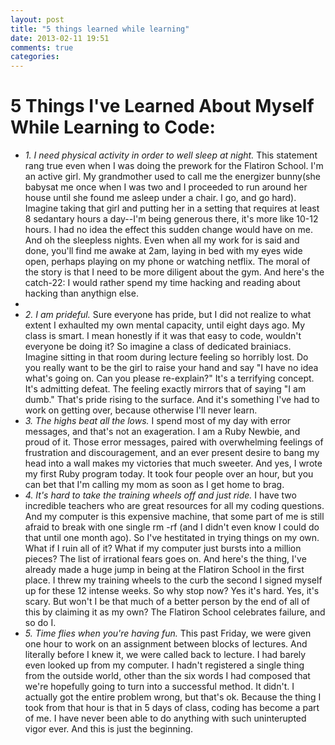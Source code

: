 ```yaml
---
layout: post
title: "5 things learned while learning"
date: 2013-02-11 19:51
comments: true
categories: 
---
```


<h1>5 Things I've Learned About Myself While Learning to Code:</h1>
<ul>
<li><em>1. I need physical activity in order to well sleep at night.</em> This statement rang true even when I was doing the prework for the Flatiron School. I'm an active girl. My grandmother used to call me the energizer bunny(she babysat me once when I was two and I proceeded to run around her house until she found me asleep under a chair. I go, and go hard). Imagine taking that girl and putting her in a setting that requires at least 8 sedantary hours a day--I'm being generous there, it's more like 10-12 hours. I had no idea the effect this sudden change would have on me. And oh the sleepless nights. Even when all my work for is said and done, you'll find me awake at 2am, laying in bed with my eyes wide open, perhaps playing on my phone or watching netflix. The moral of the story is that I need to be more diligent about the gym. And here's the catch-22: I would rather spend my time hacking and reading about hacking than anythign else. <li>


<li><em>2. I am prideful.</em> Sure everyone has pride, but I did not realize to what extent I exhaulted my own mental capacity, until eight days ago. My class is smart. I mean honestly if it was that easy to code, wouldn't everyone be doing it? So imagine a class of dedicated brainiacs. Imagine sitting in that room during lecture feeling so horribly lost. Do you really want to be the girl to raise your hand and say "I have no idea what's going on. Can you please re-explain?" It's a terrifying concept. It's admitting defeat. The feeling exactly mirrors that of saying "I am dumb." That's pride rising to the surface. And it's something I've had to work on getting over, because otherwise I'll never learn.</li>


<li><em>3. The highs beat all the lows.</em> I spend most of my day with error messages, and that's not an exageration. I am a Ruby Newbie, and proud of it. Those error messages, paired with overwhelming feelings of frustration and discouragement, and an ever present desire to bang my head into a wall makes my victories that much sweeter. And yes, I wrote my first Ruby program today. It took four people over an hour, but you can bet that I'm calling my mom as soon as I get home to brag.</li>


<li><em>4. It's hard to take the training wheels off and just ride.</em> I have two incredible teachers who are great resources for all my coding questions. And my computer is this expensive machine, that some part of me is still afraid to break with one single rm -rf (and I didn't even know I could do that until one month ago). So I've hestitated in trying things on my own. What if I ruin all of it? What if my computer just bursts into a million pieces? The list of irrational fears goes on. And here's the thing, I've already made a huge jump in being at the Flatiron School in the first place. I threw my training wheels to the curb the second I signed myself up for these 12 intense weeks. So why stop now? Yes it's hard. Yes, it's scary. But won't I be that much of a better person by the end of all of this by claiming it as my own? The Flatiron School celebrates failure, and so do I.</li>


<li><em>5. Time flies when you're having fun.</em> This past Friday, we were given one hour to work on an assignment between blocks of lectures. And literally before I knew it, we were called back to lecture. I had barely even looked up from my computer. I hadn't registered a single thing from the outside world, other than the six words I had composed that we're hopefully going to turn into a successful method. It didn't. I actually got the entire problem wrong, but that's ok. Because the thing I took from that hour is that in 5 days of class, coding has become a part of me. I have never been able to do anything with such uninterupted vigor ever. And this is just the beginning.</li>
</ul>